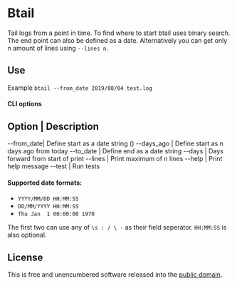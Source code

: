 # Btail

Tail logs from a point in time. To find where to start btail uses binary search.
The end point can also be defined as a date. Alternatively you can get only n amount of lines using `--lines n`.

## Use

Example `btail --from_date 2019/08/04 test.log`

#### CLI options

Option | Description
--------------------
--from_date| Define start as a date string ()
--days_ago | Define start as n days ago from today
--to_date  | Define end as a date string
--days     | Days forward from start of print
--lines    | Print maximum of n lines
--help     | Print help message
--test     | Run tests

#### Supported date formats:

* `YYYY/MM/DD HH:MM:SS`
* `DD/MM/YYYY HH:MM:SS`
* `Thu Jan  1 00:00:00 1970`

The first two can use any of `\s : / \ -` as their field seperator. `HH:MM:SS` is also optional.

## License

This is free and unencumbered software released into the [public domain](https://raw.githubusercontent.com/SamuelSarle/btail/master/LICENSE).
